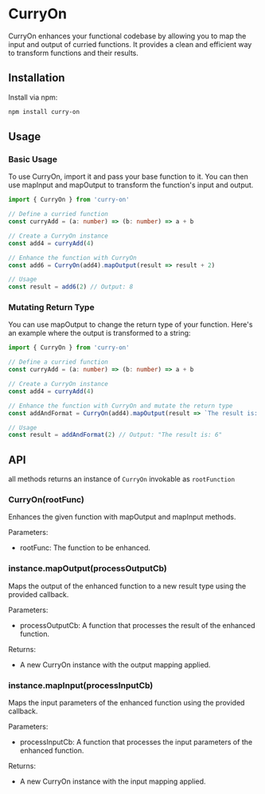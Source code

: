 # CurryOn
CurryOn enhances your functional codebase by allowing you to map the input and output of curried functions. It provides a clean and efficient way to transform functions and their results.

## Installation
Install via npm:

```.bash
npm install curry-on
```

## Usage
### Basic Usage
To use CurryOn, import it and pass your base function to it. You can then use mapInput and mapOutput to transform the function's input and output.

```.ts
import { CurryOn } from 'curry-on'

// Define a curried function
const curryAdd = (a: number) => (b: number) => a + b

// Create a CurryOn instance
const add4 = curryAdd(4)

// Enhance the function with CurryOn
const add6 = CurryOn(add4).mapOutput(result => result + 2)

// Usage
const result = add6(2) // Output: 8
```

### Mutating Return Type
You can use mapOutput to change the return type of your function. Here's an example where the output is transformed to a string:

```.ts
import { CurryOn } from 'curry-on'

// Define a curried function
const curryAdd = (a: number) => (b: number) => a + b

// Create a CurryOn instance
const add4 = curryAdd(4)

// Enhance the function with CurryOn and mutate the return type
const addAndFormat = CurryOn(add4).mapOutput(result => `The result is: ${result}`)

// Usage
const result = addAndFormat(2) // Output: "The result is: 6"
```

## API
all methods returns an instance of `CurryOn` invokable as `rootFunction`

### CurryOn(rootFunc)
Enhances the given function with mapOutput and mapInput methods.

Parameters:
- rootFunc: The function to be enhanced.

### instance.mapOutput(processOutputCb)
Maps the output of the enhanced function to a new result type using the provided callback.

Parameters:
- processOutputCb: A function that processes the result of the enhanced function.

Returns:
- A new CurryOn instance with the output mapping applied.

### instance.mapInput(processInputCb)
Maps the input parameters of the enhanced function using the provided callback.

Parameters:
- processInputCb: A function that processes the input parameters of the enhanced function.

Returns:
- A new CurryOn instance with the input mapping applied.
